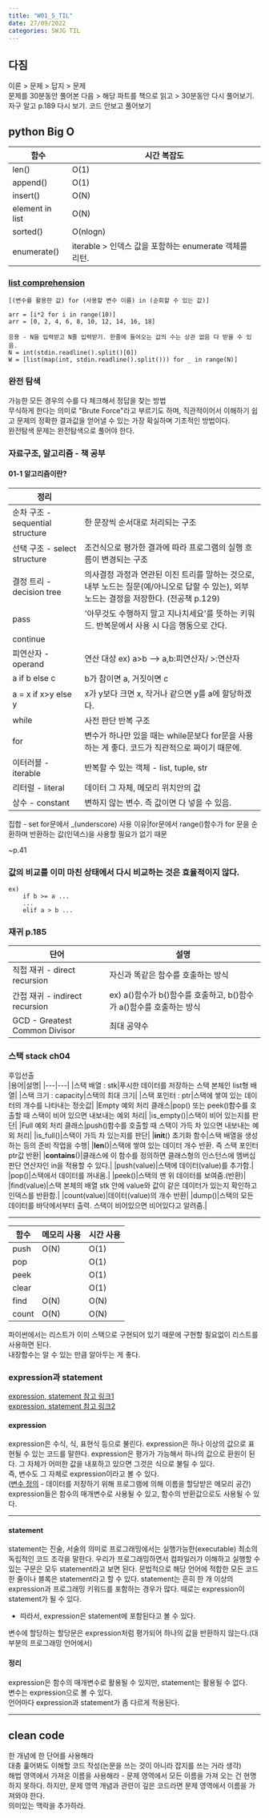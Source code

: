 ```yaml
---
title: "W01_5_TIL"
date: 27/09/2022
categories: SWJG TIL
---
```

## 다짐
이론 > 문제 > 답지 > 문제       
문제를 30분동안 풀어본 다음 > 해당 파트를 책으로 읽고 > 30분동안 다시 풀어보기.     
자구 알고 p.189 다시 보기. 코드 안보고 풀어보기       

## python Big O
|함수|시간 복잡도|
|---|---|
len() | O(1)
append()|O(1)
insert()|O(N)
element in list | O(N)
sorted()|O(nlogn)
enumerate()|iterable > 인덱스 값을 포함하는 enumerate 객체를 리턴.

### [list comprehension](https://shoark7.github.io/programming/python/about-list-comprehension-python)
    [(변수를 활용한 값) for (사용할 변수 이름) in (순회할 수 있는 값)]

    arr = [i*2 for i in range(10)]
    arr = [0, 2, 4, 6, 8, 10, 12, 14, 16, 18]

    응용 - N을 입력받고 N줄 입력받기. 한줄에 들어오는 값의 수는 상관 없음 다 받을 수 있음.
    N = int(stdin.readline().split()[0])
    W = [list(map(int, stdin.readline().split())) for _ in range(N)]

### 완전 탐색
가능한 모든 경우의 수를 다 체크해서 정답을 찾는 방법    
무식하게 한다는 의미로 "Brute Force"라고 부르기도 하며, 직관적이어서 이해하기 쉽고 문제의 정확한 결과값을 얻어낼 수 있는 가장 확실하며 기초적인 방법이다.       
완전탐색 문제는 완전탐색으로 풀어야 한다.


###  자료구조, 알고리즘 - 책 공부

#### 01-1 알고리즘이란?                     

|정리||
|---|---|
순차 구조 - sequential structure|한 문장씩 순서대로 처리되는 구조
선택 구조 - select structure|조건식으로 평가한 결과에 따라 프로그램의 실행 흐름이 변경되는 구조
결정 트리 - decision tree| 의사결정 과정과 연관된 이진 트리를 말하는 것으로, 내부 노드는 질문(예/아니오로 답할 수 있는), 외부 노드는 결정을 저장한다. (전공책 p.129)
pass|'아무것도 수행하지 말고 지나치세요'를 뜻하는 키워드. 반복문에서 사용 시 다음 행동으로 간다.
continue|
피연산자 - operand|연산 대상 ex) a>b --> a,b:피연산자/ >:연산자
a if b else c|b가 참이면 a, 거짓이면 c
a = x if x>y else y|x가 y보다 크면 x, 작거나 같으면 y를 a에 할당하겠다.
while|사전 판단 반복 구조
for|변수가 하나만 있을 때는 while문보다 for문을 사용하는 게 좋다. 코드가 직관적으로 짜이기 때문에.
이터러블 - iterable|반복할 수 있는 객체 - list, tuple, str
리터럴 - literal|데이터 그 자체, 메모리 위치안의 값
상수 - constant|변하지 않는 변수. 즉 값이면 다 넣을 수 있음.
집합 - set
for문에서 _(underscore) 사용 이유|for문에서 range()함수가 for 문을 순환하며 반환하는 값(인덱스)을 사용할 필요가 없기 때문

~p.41

### 값의 비교를 이미 마친 상태에서 다시 비교하는 것은 효율적이지 않다.      

    ex)
        if b >= a ...
        ...
        elif a > b ...

### 재귀 p.185
|단어|설명|
|---|---|
직접 재귀 - direct recursion|자신과 똑같은 함수를 호출하는 방식
간접 재귀 - indirect recursion|ex) a()함수가 b()함수를 호출하고, b()함수가 a()함수를 호출하는 방식
GCD - Greatest Common Divisor|최대 공약수

### 스택 stack ch04
후입선출        
|용어|설명|
|---|---|
|스택 배열 : stk|푸시한 데이터를 저장하는 스택 본체인 list형 배열|
|스택 크기 : capacity|스택의 최대 크기|
|스택 포인터 : ptr|스택에 쌓여 있는 데이터의 개수를 나타내는 정숫값|
|Empty 예외 처리 클래스|pop() 또는 peek()함수를 호출할 때 스택이 비어 있으면 내보내는 예외 처리|
|is_empty()|스택이 비어 있는지를 판단|
|Full 예외 처리 클래스|push()함수를 호출할 때 스택이 가득 차 있으면 내보내는 예외 처리|
|is_full()|스택이 가득 차 있는지를 판단|
|__init__() 초기화 함수|스택 배열을 생성하는 등의 준비 작업을 수행|
|__len__()|스택에 쌓여 있는 데이터 개수 반환. 즉 스택 포인터 ptr값 반환|
|__contains__()|클래스에 이 함수를 정의하면 클래스형의 인스턴스에 멤버십 판단 연산자인 in을 적용할 수 있다.|
|push(value)|스택에 데이터(value)를 추가함.|
|pop()|스택에서 데이터를 꺼내옴.|
|peek()|스택의 맨 위 데이터를 보여줌.(반환)|
|find(value)|스택 본체의 배열 stk 안에 value와 값이 같은 데이터가 있는지 확인하고 인덱스를 반환함.|
|count(value)|데이터(value)의 개수 반환|
|dump()|스택의 모든 데이터를 바닥에서부터 출력. 스택이 비어있으면 비어있다고 알려줌.|

---

|함수|메모리 사용|시간 사용|
|---|---|---|
|push|O(N)|O(1)|
|pop||O(1)|
|peek||O(1)|
|clear||O(1)|
|find|O(N)|O(N)|
|count|O(N)|O(N)|


파이썬에서는 리스트가 이미 스택으로 구현되어 있기 때문에 구현할 필요없이 리스트를 사용하면 된다.            
내장함수는 알 수 있는 만큼 알아두는 게 좋다.        


### expression과 statement 
[expression, statement 참고 링크1](https://shoark7.github.io/programming/knowledge/expression-vs-statement)         
[expression, statement 참고 링크2](https://gusdnd852.tistory.com/68)

#### expression
expression은 수식, 식, 표현식 등으로 불린다. expression은 하나 이상의 값으로 표현될 수 있는 코드를 말한다. expression은 평가가 가능해서 하나의 값으로 환원이 된다. 그 자체가 어떠한 값을 내포하고 있으면 그것은 식으로 불릴 수 있다.      
즉, 변수도 그 자체로 expression이라고 볼 수 있다.     
([변수 정의](http://www.tcpschool.com/c/c_datatype_variable) - 데이터를 저장하기 위해 프로그램에 의해 이름을 할당받은 메모리 공간)        
expression들은 함수의 매개변수로 사용될 수 있고, 함수의 반환값으로도 사용될 수 있다.

---

#### statement
statement는 진술, 서술의 의미로 프로그래밍에서는 실행가능한(executable) 최소의 독립적인 코드 조각을 말한다. 우리가 프로그래밍하면서 컴파일러가 이해하고 실행할 수 있는 구문은 모두 statement라고 보면 된다. 문법적으로 해당 언어에 적합한 모든 코드 한 줄이나 블록은 statement라고 할 수 있다. statement는 흔히 한 개 이상의 expression과 프로그래밍 키워드를 포함하는 경우가 많다. 때로는 expression이 statement가 될 수 있다.     
* 따라서, expression은 statement에 포함된다고 볼 수 있다.       

변수에 할당하는 할당문은 expression처럼 평가되어 하나의 값을 반환하지 않는다.(대부분의 프로그래밍 언어에서)         

#### 정리
expression은 함수의 매개변수로 활용될 수 있지만, statement는 활용될 수 없다.        
변수는 expression으로 볼 수 있다.           
언어마다 expression과 statement가 좀 다르게 적용된다.



---

## clean code
한 개념에 한 단어를 사용해라    
대충 훑어봐도 이해할 코드 작성(논문을 쓰는 것이 아니라 잡지를 쓰는 거라 생각)      
해법 영역에서 가져온 이름을 사용해라 - 문제 영역에서 모든 이름을 가져 오는 건 현명하지 못하다.
하지만, 문제 영역 개념과 관련이 깊은 코드라면 문제 영역에서 이름을 가져와야 한다.       
의미있는 맥락을 추가하라.       
